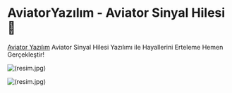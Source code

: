 # AviatorYazılım - Aviator Sinyal Hilesi 💸 

[Aviator Yazılım](https://aviatoryazilim.net)
Aviator Sinyal Hilesi Yazılımı ile Hayallerini Erteleme Hemen Gerçekleştir!

![(resim.jpg)](https://aviatoryazilim.net/wp-content/uploads/2024/10/f.png)


![(resim.jpg)]([https://aviatoryazilim.net/wp-content/uploads/2024/10/f.png](https://i.hizliresim.com/itq4hxt.png))

